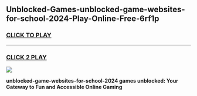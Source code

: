 
## Unblocked-Games-unblocked-game-websites-for-school-2024-Play-Online-Free-6rf1p
<h3>
<a href="https://premium76.site?title=unblocked-game-websites-for-school-2024&ref=26A">CLICK TO PLAY</a></h3>
<hr>

<h3>
<a href="https://premium76.site?title=unblocked-game-websites-for-school-2024&ref=26A">CLICK 2 PLAY</a>
  
</h3>

<a href="https://premium76.site?title=unblocked-game-websites-for-school-2024&ref=26A"><img src="https://clearcache.store/games.png"></a>


**unblocked-game-websites-for-school-2024 games unblocked: Your Gateway to Fun and Accessible Online Gaming**
